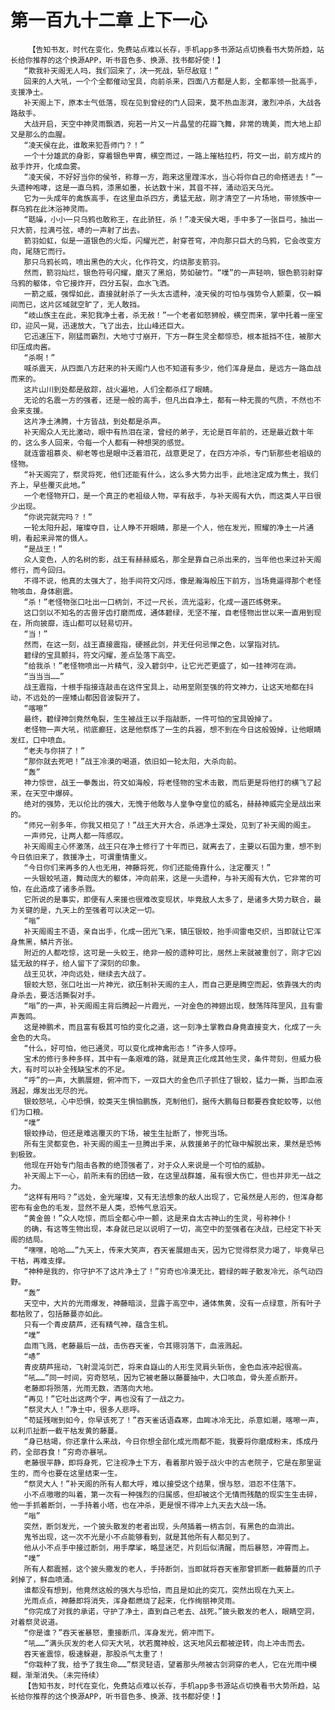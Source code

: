 # 第一百九十二章 上下一心
        【告知书友，时代在变化，免费站点难以长存，手机app多书源站点切换看书大势所趋，站长给你推荐的这个换源APP，听书音色多、换源、找书都好使！】
       “欺我补天阁无人吗，我们回来了，决一死战，斩尽敌寇！”
       回来的人大吼，一个个全都催动宝具，向前杀来，四面八方都是人影，全都率领一批高手，支援净土。
       补天阁上下，原本士气低落，现在见到曾经的门人回来，莫不热血澎湃，激烈冲杀，大战各路敌手。
       大战开启，天空中神灵雨飘洒，宛若一片又一片晶莹的花瓣飞舞，非常的瑰美，而大地上却又是那么的血腥。
       “凌天侯在此，谁敢来犯吾师门？！”
       一个十分雄武的身影，穿着银色甲胄，横空而过，一路上摧枯拉朽，符文一出，前方成片的敌手炸开，化成血雾。
       “凌天侯，不好好当你的侯爷，称尊一方，跑来这里蹚浑水，当心将你自己的命搭进去！”一头遗种咆哮，这是一直乌鸦，漆黑如墨，长达数十米，其音不祥，涌动滔天乌光。
       它为一头成年的禽族高手，在这里血杀四方，勇猛无敌，刚才清空了一片场地，带领族中一群乌鸦在此沐浴神灵雨。
       “聒噪，小小一只乌鸦也敢称王，在此骄狂，杀！”凌天侯大喝，手中多了一张巨弓，抽出一只大箭，拉满弓弦，哧的一声射了出去。
       箭羽如虹，似是一道银色的火炬，闪耀光芒，射穿苍穹，冲向那只巨大的乌鸦，它会改变方向，尾随它而行。
       那只乌鸦长鸣，喷出黑色的大火，化作符文，灼烧那支箭羽。
       然而，箭羽灿烂，银色符号闪耀，磨灭了黑焰，势如破竹。“噗”的一声轻响，银色箭羽射穿乌鸦的躯体，令它接炸开，四分五裂，血水飞洒。
       一箭之威，强悍如此，直接就射杀了一头太古遗种，凌天侯的可怕与强势令人颤栗，仅一瞬间而已，这片区域就空旷了，无人敢挡。
       “岐山族主在此，来犯我净土者，杀无赦！”一个老者如怒狮般，横空而来，掌中托着一座宝印，迎风一晃，迅速放大，飞了出去，比山峰还巨大。
       它迅速压下，刚猛而霸烈，大地寸寸崩开，下方一群生灵全都惊恐，根本抵挡不住，被那大印压成肉酱。
       “杀啊！”
       喊杀震天，从四面八方赶来的补天阁门人也不知道有多少，他们浑身是血，是远方一路血战而来的。
       这片山川到处都是敌踪，战火遍地，人们全都杀红了眼睛。
       无论的名震一方的强者，还是一般的高手，但凡出自净土，都有一种无畏的气质，不然也不会来支援。
       这片净土沸腾，十方皆战，到处都是杀声。
       补天阁众人无比激动，眼中有热泪在滚，曾经的弟子，无论是百年前的，还是最近数十年的，这么多人回来，令每一个人都有一种想哭的感觉。
       就连雷祖慕炎、柳老等也是眼中泛着泪花，战意更足了，在四方冲杀，专门斩那些老祖级的怪物。
       “补天阁完了，祭灵将死，他们还能有什么，这么多大势力出手，此地注定成为焦土，我们齐上，早些覆灭此地。”
       一个老怪物开口，是一个真正的老祖级人物，罕有敌手，与补天阁有大仇，而这类人平日很少出现。
       “你说完就完吗？！”
       一轮太阳升起，璀璨夺目，让人睁不开眼睛，那是一个人，他在发光，照耀的净土一片通明，看起来异常的慑人。
       “是战王！”
       众人变色，人的名树的影，战王有赫赫威名，那全是靠自己杀出来的，当年他也来过补天阁修行，而今回归。
       不得不说，他真的太强大了，抬手间符文闪烁，像是瀚海般压下前方，当场竟逼得那个老怪物咳血，身体剧震。
       “杀！”老怪物张口吐出一口柄剑，不过一尺长，流光溢彩，化成一道匹练劈来。
       这口剑以不知名的古兽牙齿打磨而成，通体碧绿，无坚不摧，自老怪物出世以来一直用到现在，所向披靡，连山都可以轻易切开。
       “当！”
       然而，在这一刻，战王直接震指，硬撼此剑，并无任何忌惮之色，以掌指对抗。
       碧绿的宝具颤抖，符文闪耀，差点坠落下高空。
       “给我杀！”老怪物喷出一片精气，没入碧剑中，让它光芒更盛了，如一挂神河在淌。
       “当当当……”
       战王震指，十根手指接连敲击在这件宝具上，动用至刚至强的符文神力，让这天地都在抖动，不远处的一座矮山都因音波裂开了。
       “喀嚓”
       最终，碧绿神剑竟然龟裂，生生被战王以手指敲断，一件可怕的宝具毁掉了。
       老怪物一声大吼，彻底癫狂，这是他祭炼了一生的兵器，想不到在今日这般毁掉，让他眼睛发红，口中喷血。
       “老夫与你拼了！”
       “那你就去死吧！”战王冷漠的喝道，依旧如一轮太阳，大杀向前。
       “轰”
       神力惊世，战王一拳轰出，符文如海般，将老怪物的宝术击散，而后更是将他打的横飞了起来，在天空中爆碎。
       绝对的强势，无以伦比的强大，无愧于他敢与人皇争夺皇位的威名，赫赫神威完全是战出来的。
       “师兄一别多年，你我又相见了！”战王大开大合，杀进净土深处，见到了补天阁的阁主。
       一声师兄，让两人都一阵感叹。
       补天阁阁主心怀激荡，战王只在净土修行了十年而已，就离去了，主要以石国为重，想不到今日依旧来了，救援净土，可谓重情重义。
       “今日你们来再多的人也无用，神藤将死，你们还能倚靠什么，注定覆灭！”
       一头银蛟吼道，舞动庞大的躯体，冲向前来，这是一头遗种，与补天阁有大仇，它非常的可怕，在此造成了诸多杀戮。
       它所说的是事实，即便有人来援也很难改变现状，毕竟敌人太多了，是诸多大势力联合，最为关键的是，九天上的至强者可以决定一切。
       “嗡”
       补天阁阁主不语，亲自出手，化成一团光飞来，镇压银蛟，抬手间雷电交织，当即就让它浑身焦黑，鳞片齐张。
       附近的人都吃惊，这可是一头蛟王，绝非一般的遗种可比，居然上来就被重创了，刚才它凶猛无敌的样子，给人留下了深刻的印象。
       战王见状，冲向远处，继续去大战了。
       银蛟大怒，张口吐出一片神光，欲压制补天阁的主人，而自己更是腾空而起，依靠强大的肉身杀去，要活活撕裂对手。
       “嗡”的一声，补天阁阁主背后腾起一片霞光，一对金色的神翅出现，鼓荡阵阵罡风，且有雷声轰鸣。
       这是神鹏术，而且富有极其可怕的变化之道，这一刻净土掌教自身竟直接变大，化成了一头金色的大鸟。
       “什么，好可怕，他已通灵，可以变化成神禽形态！”许多人惊呼。
       宝术的修行多种多样，其中有一条艰难的路，就是真正化成其他生灵，条件苛刻，但威力极大，有时可以补全残缺宝术的不足。
       “呼”的一声，大鹏展翅，俯冲而下，一双巨大的金色爪子抓住了银蛟，猛力一撕，当即血液溅起，爆发出无尽的光。
       银蛟怒吼，心中恐惧，蛟类天生惧怕鹏族，克制他们，据传大鹏每日都要吞食蛇蛟等，以他们为口粮。
       “噗”
       银蛟挣动，但还是难逃覆灭的下场，被生生扯断了，惨死当场。
       所有生灵都变色，补天阁的阁主一旦腾出手来，从救援弟子的忙碌中解脱出来，果然是恐怖到极致。
       他现在开始专门阻击各教的绝顶强者了，对于众人来说是一个可怕的威胁。
       补天阁上下一心，前所未有的团结一致，在这里战群雄，虽有很大伤亡，但也并非无一战之力。
       “这样有用吗？”远处，金光璀璨，又有无法想象的敌人出现了，它虽然是人形的，但浑身都密布有金色的毛发，显然不是人类，恐怖气息滔天。
       “黄金兽！”众人吃惊，而后全都心中一颤，这是来自太古神山的生灵，号称神仆！
       的确，有这等生物出现，本身就已足以说明了一切，高空中的至强者在决战，已经定下补天阁的结局。
       “嘿嘿，哈哈……”九天上，传来大笑声，吞天雀展翅击天，因为它觉得祭灵力竭了，毕竟早已干枯，再难支撑。
       “神种是我的，你守护不了这片净土了！”穷奇也冷漠无比，碧绿的眸子散发冷光，杀气动四野。
       “轰”
       天空中，大片的光雨爆发，神藤暗淡，显露于高空中，通体焦黄，没有一点绿意，所有叶子都枯败了，包括藤蔓亦如此。
       只有一个青皮葫芦，还有精气神，蕴含生机。
       “噗”
       血雨飞溅，老藤最后一战，击伤吞天雀，令其翎羽落下，血液溅起。
       “哧”
       青皮葫芦摇动，飞射混沌剑芒，将来自嶷山的人形生灵肩头斩伤，金色血液冲起很高。
       “吼……”同一时间，穷奇怒吼，因为它被老藤以藤蔓抽中，大口咳血，骨头差点断开。
       老藤即将殒落，光雨无数，洒落向大地。
       “再见！”它吐出这两个字，再也没有了一战之力。
       “祭灵大人！”净土中，很多人悲呼。
       “苟延残喘到如今，你早该死了！”吞天雀话语森寒，血眸冰冷无比，杀意如潮，喀嚓一声，以利爪扯断一截干枯发黄的藤蔓。
       “身已枯竭，你还拿什么来战，今日你想全部化成光雨都不能，我要将你磨成粉末，炼成丹药，全部吞食！”穷奇亦暴吼。
       老藤很平静，即将身死，它注视净土下方，看着那片毁于战火中的古老院子，它是在那里诞生的，而今也要在这里结束一生。
       “祭灵大人！”补天阁的所有人都大呼，难以接受这个结果，恨与怒，泪忍不住落下。
       小不点嗷嗷的叫着，第一次有一种强烈的归属感，但却被这个无情而残酷的现实生生击碎，他一手抓着断剑，一手持着小塔，也在冲杀，更是恨不得冲上九天去大战一场。
       “嗡”
       突然，断剑发光，一个披头散发的老者出现，头颅插着一柄古剑，有黑色的血淌出。
       鬼爷出现，这一次不光是小不点能够看到，就是其他所有人都见到了。
       他从小不点手中接过断剑，用手摩挲，略显迷茫，片刻后似清醒，而后暴怒，冲霄而上。
       “噗”
       所有人都震撼，这个披头撒发的老人，手持断剑，当即就将吞天雀那曾抓断一截藤蔓的爪子剁掉了，鲜血喷涌。
       谁都没有想到，他竟然这般的强大与恐怕，而且是如此的突兀，突然出现在九天上。
       光雨点点，神藤即将消失，浑身都燃烧了起来，化作绚丽神灵雨。
       “你完成了对我的承诺，守护了净土，直到自己老去、战死。”披头散发的老人，眼睛空洞，对着祭灵说道。
       “你是谁？”吞天雀暴怒，重接断爪，浑身发光，俯冲而下。
       “吼……”满头灰发的老人仰天大吼，状若魔神般，这天地风云都被逆转，向上冲击而去。
       吞天雀震惊，极速躲避，那股杀气太重了！
       “你栽种了我，给予了我生命……”祭灵轻语，望着那头颅被古剑洞穿的老人，它在光雨中模糊，渐渐消失。（未完待续）
       【告知书友，时代在变化，免费站点难以长存，手机app多书源站点切换看书大势所趋，站长给你推荐的这个换源APP，听书音色多、换源、找书都好使！】